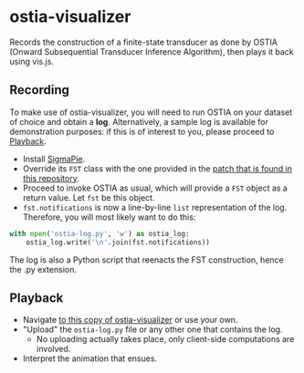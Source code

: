 # ostia-visualizer
Records the construction of a finite-state transducer as done by OSTIA (Onward Subsequential Transducer Inference Algorithm), then plays it back using vis.js.

## Recording

To make use of ostia-visualizer, you will need to run OSTIA on your dataset of choice and obtain a **log**. Alternatively, a sample log is available for demonstration purposes: if this is of interest to you, please proceed to [Playback](#Playback).

* Install [SigmaPie](https://github.com/alenaks/SigmaPie).
* Override its `FST` class with the one provided in the [patch that is found in this repository](https://github.com/antecedent/ostia-visualizer/blob/master/patch/fst_object.py).
* Proceed to invoke OSTIA as usual, which will provide a `FST` object as a return value. Let `fst` be this object.
* `fst.notifications` is now a line-by-line `list` representation of the log. Therefore, you will most likely want to do this:

```python
with open('ostia-log.py', 'w') as ostia_log:
    ostia_log.write('\n'.join(fst.notifications))
```

The log is also a Python script that reenacts the FST construction, hence the .py extension.

## Playback

* Navigate [to this copy of ostia-visualizer](https://antecedent.github.io/ostia-visualizer/) or use your own.
* "Upload" the `ostia-log.py` file or any other one that contains the log.
  * No uploading actually takes place, only client-side computations are involved.
* Interpret the animation that ensues.
